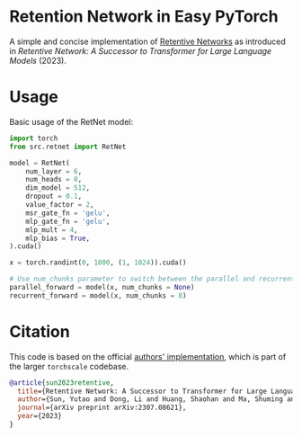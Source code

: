 # Retention Network in Easy PyTorch

A simple and concise implementation of [Retentive Networks](https://arxiv.org/abs/2307.08621) as introduced in *Retentive Network: A Successor to Transformer for Large Language Models* (2023).

# Usage

Basic usage of the RetNet model:

```python
import torch
from src.retnet import RetNet

model = RetNet(
    num_layer = 6,
    num_heads = 8,
    dim_model = 512,
    dropout = 0.1,
    value_factor = 2,
    msr_gate_fn = 'gelu',
    mlp_gate_fn = 'gelu',
    mlp_mult = 4,
    mlp_bias = True,
).cuda()

x = torch.randint(0, 1000, (1, 1024)).cuda()

# Use num_chunks parameter to switch between the parallel and recurrent forward passes.
parallel_forward = model(x, num_chunks = None)
recurrent_forward = model(x, num_chunks = 8)
```

# Citation

This code is based on the official [authors' implementation](https://aka.ms/retnet), which is part of the larger `torchscale` codebase.

```bibtex
@article{sun2023retentive,
  title={Retentive Network: A Successor to Transformer for Large Language Models},
  author={Sun, Yutao and Dong, Li and Huang, Shaohan and Ma, Shuming and Xia, Yuqing and Xue, Jilong and Wang, Jianyong and Wei, Furu},
  journal={arXiv preprint arXiv:2307.08621},
  year={2023}
}
```
